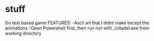 # stuff
Go text based game
FEATURES:
-Ascii art that I didnt make except the animations
-Open Powershell first, then run run with ./citadel.exe from working directory

